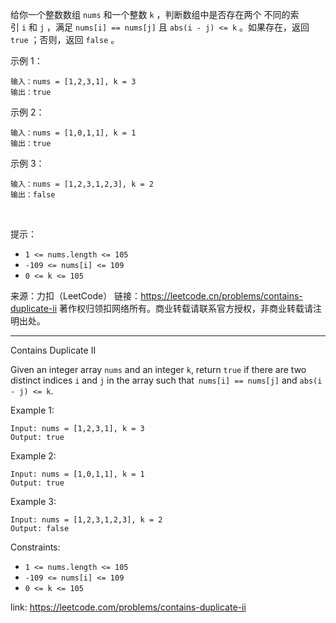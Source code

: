 给你一个整数数组 `nums` 和一个整数 `k` ，判断数组中是否存在两个 不同的索引 `i` 和 `j` ，满足 `nums[i] == nums[j]` 且 `abs(i - j) <= k` 。如果存在，返回 `true` ；否则，返回 `false` 。


示例 1：

```
输入：nums = [1,2,3,1], k = 3
输出：true
```

示例 2：

```
输入：nums = [1,0,1,1], k = 1
输出：true
```

示例 3：

```
输入：nums = [1,2,3,1,2,3], k = 2
输出：false
```

 

提示：

- `1 <= nums.length <= 105`
- `-109 <= nums[i] <= 109`
- `0 <= k <= 105`

来源：力扣（LeetCode）
链接：https://leetcode.cn/problems/contains-duplicate-ii
著作权归领扣网络所有。商业转载请联系官方授权，非商业转载请注明出处。


---

Contains Duplicate II

Given an integer array `nums` and an integer `k`, return `true` if there are two distinct indices `i` and `j` in the array such that` nums[i] == nums[j]` and `abs(i - j) <= k`.


Example 1:

```
Input: nums = [1,2,3,1], k = 3
Output: true
```

Example 2:

```
Input: nums = [1,0,1,1], k = 1
Output: true
```

Example 3:

```
Input: nums = [1,2,3,1,2,3], k = 2
Output: false
```

Constraints:

- `1 <= nums.length <= 105`
- `-109 <= nums[i] <= 109`
- `0 <= k <= 105`

link: https://leetcode.com/problems/contains-duplicate-ii
